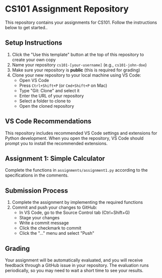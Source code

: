 # CS101 Assignment Repository

This repository contains your assignments for CS101. Follow the instructions below to get started..

## Setup Instructions

1. Click the "Use this template" button at the top of this repository to create your own copy
2. Name your repository `cs101-[your-username]` (e.g., `cs101-john-doe`)
3. Make sure your repository is **public** (this is required for grading)
4. Clone your new repository to your local machine using VS Code:
   - Open VS Code
   - Press `Ctrl+Shift+P` (or `Cmd+Shift+P` on Mac)
   - Type "Git: Clone" and select it
   - Enter the URL of your repository
   - Select a folder to clone to
   - Open the cloned repository

## VS Code Recommendations

This repository includes recommended VS Code settings and extensions for Python development. When you open the repository, VS Code should prompt you to install the recommended extensions.

## Assignment 1: Simple Calculator

Complete the functions in `assignments/assignment1.py` according to the specifications in the comments.

## Submission Process

1. Complete the assignment by implementing the required functions
2. Commit and push your changes to GitHub:
   - In VS Code, go to the Source Control tab (Ctrl+Shift+G)
   - Stage your changes
   - Write a commit message
   - Click the checkmark to commit
   - Click the "..." menu and select "Push"

## Grading

Your assignment will be automatically evaluated, and you will receive feedback through a GitHub issue in your repository. The evaluation runs periodically, so you may need to wait a short time to see your results.
